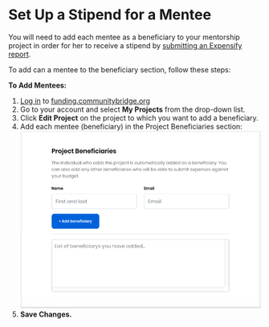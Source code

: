 # Set Up a Stipend for a Mentee

You will need to add each mentee as a beneficiary to your mentorship project in order for her to receive a stipend by [submitting an Expensify report](https://app.gitbook.com/@lfdocs/s/docs/~/drafts/-MCm_4iRTomSzspoY-JM/communitybridge/communitybridge-funding/get-reimbursed).

To add can a mentee to the beneficiary section, follow these steps: 

**To Add Mentees:** 

1. [Log in](https://docs.linuxfoundation.org/display/PROD/.Login+to+CommunityBridge+vInitial) to [funding.communitybridge.org](https://funding.communitybridge.org/)
2. Go to your account and select **My Projects** from the drop-down list.
3. Click **Edit Project** on the project to which you want to add a beneficiary.
4. Add each mentee \(beneficiary\) in the Project Beneficiaries section: ![](../../../.gitbook/assets/7416648.png)
5. **Save Changes.**


